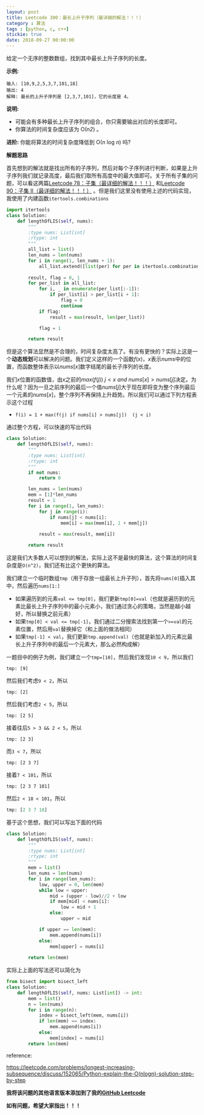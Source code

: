 ```yaml
---
layout: post
title: Leetcode 300：最长上升子序列（最详细的解法！！！）
category : 算法
tags : [python, c, c++]
stickie: true
date: 2018-09-27 00:00:00
---
```


给定一个无序的整数数组，找到其中最长上升子序列的长度。

**示例:**

```
输入: [10,9,2,5,3,7,101,18]
输出: 4 
解释: 最长的上升子序列是 [2,3,7,101]，它的长度是 4。
```

**说明:**

- 可能会有多种最长上升子序列的组合，你只需要输出对应的长度即可。
- 你算法的时间复杂度应该为 O(*n2*) 。

**进阶:** 你能将算法的时间复杂度降低到 O(*n* log *n*) 吗?

**解题思路**

首先想到的解法就是找出所有的子序列，然后对每个子序列进行判断，如果是上升子序列我们就记录高度，最后我们取所有高度中的最大值即可。关于所有子集的问题，可以看这两篇[Leetcode 78：子集（最详细的解法！！！）](https://blog.csdn.net/qq_17550379/article/details/82621887) 和[Leetcode 90：子集 II（最详细的解法！！！）](https://blog.csdn.net/qq_17550379/article/details/82631515) 。但是我们这里没有使用上述的代码实现，我使用了内建函数`itertools.combinations`

```python
import itertools
class Solution:
    def lengthOfLIS(self, nums):
        """
        :type nums: List[int]
        :rtype: int
        """
        all_list = list()
        len_nums = len(nums)
        for i in range(1, len_nums + 1):
            all_list.extend([list(per) for per in itertools.combinations(nums, i)])
        
        result, flag = 0, 1
        for per_list in all_list:
            for i, _ in enumerate(per_list[:-1]):
                if per_list[i] > per_list[i + 1]:
                    flag = 0
                    continue
            if flag:
                result = max(result, len(per_list))

            flag = 1

        return result
```

但是这个算法显然是不合理的，时间复杂度太高了。有没有更快的？实际上这是一个**动态规划**可以解决的问题。我们定义这样的一个函数$f(x)$，$x$表示$nums$中的位置，而函数整体表示以$nums[x]$数字结尾的最长子序列的长度。

我们$x$位置的函数值，由$x$之前的$max(f(j))\ j < x\ and \ nums[x]>nums[j]$决定。为什么呢？因为一旦之前序列的最后一个值$nums[j]$大于现在即将变为整个序列最后一个元素的$nums[x]$，整个序列不再保持上升趋势。所以我们可以通过下列方程表示这个过程



- `f(i) = 1 + max(f(j) if nums[i] > nums[j])  (j < i)`

通过整个方程，可以快速的写出代码

```python
class Solution:
    def lengthOfLIS(self, nums):
        """
        :type nums: List[int]
        :rtype: int
        """
        if not nums:
            return 0

        len_nums = len(nums)
        mem = [1]*len_nums
        result = 1
        for i in range(1, len_nums):
            for j in range(i):
                if nums[j] < nums[i]:
                    mem[i] = max(mem[i], 1 + mem[j])
                    
            result = max(result, mem[i])

        return result
```

这是我们大多数人可以想到的解法，实际上这不是最快的算法，这个算法的时间复杂度是`O(n^2)`，我们还有比这个更快的算法。

我们建立一个临时数组`tmp`（用于存放一组最长上升子列），首先将`nums[0]`插入其中，然后遍历`nums[1:]`

- 如果遍历到的元素`val <= tmp[0]`，我们更新`tmp[0]=val`（也就是遍历到的元素比最长上升子序列中的最小元素小，我们通过贪心的策略，当然是越小越好，所以替换之前元素）
- 如果`tmp[0] < val <= tmp[-1]`，我们通过二分搜索法找到第一个`>=val`的元素位置，然后用`val`替换掉它（和上面的做法相同）
- 如果`tmp[-1] < val`，我们更新`tmp.append(val)`（也就是新加入的元素比最长上升子序列中的最后一个元素大，那么必然构成解）

一题目中的例子为例，我们建立一个`tmp=[10]`，然后我们发现`10 < 9`，所以我们

```
tmp: [9]
```

然后我们考虑`9 < 2`，所以

```
tmp: [2]
```

然后我们考虑`2 < 5`，所以

```
tmp: [2 5]
```

接着往后`5 > 3 && 2 < 5`，所以

```
tmp: [2 3]
```

而`3 < 7`，所以

```
tmp: [2 3 7]
```

接着`7 < 101`，所以

```
tmp: [2 3 7 101]
```

然后`2 < 18 < 101`，所以

```python
tmp: [2 3 7 18]
```

基于这个思想，我们可以写出下面的代码

```python
class Solution:
    def lengthOfLIS(self, nums):
        """
        :type nums: List[int]
        :rtype: int
        """
        mem = list()
        len_nums = len(nums)
        for i in range(len_nums):
            low, upper = 0, len(mem)
            while low < upper:
                mid = (upper - low)//2 + low
                if mem[mid] < nums[i]:
                    low = mid + 1
                else:
                    upper = mid

            if upper == len(mem):
                mem.append(nums[i])
            else:
                mem[upper] = nums[i]
        
        return len(mem)
```

实际上上面的写法还可以简化为

```python
from bisect import bisect_left
class Solution:
    def lengthOfLIS(self, nums: List[int]) -> int:
        mem = list()
        n = len(nums)
        for i in range(n):
            index = bisect_left(mem, nums[i])
            if len(mem) == index:
                mem.append(nums[i])
            else:
                mem[index] = nums[i]
        return len(mem)
```

reference:

https://leetcode.com/problems/longest-increasing-subsequence/discuss/152065/Python-explain-the-O(nlogn)-solution-step-by-step

**我将该问题的其他语言版本添加到了我的[GitHub Leetcode](https://github.com/luliyucoordinate/Leetcode)**

**如有问题，希望大家指出！！！**